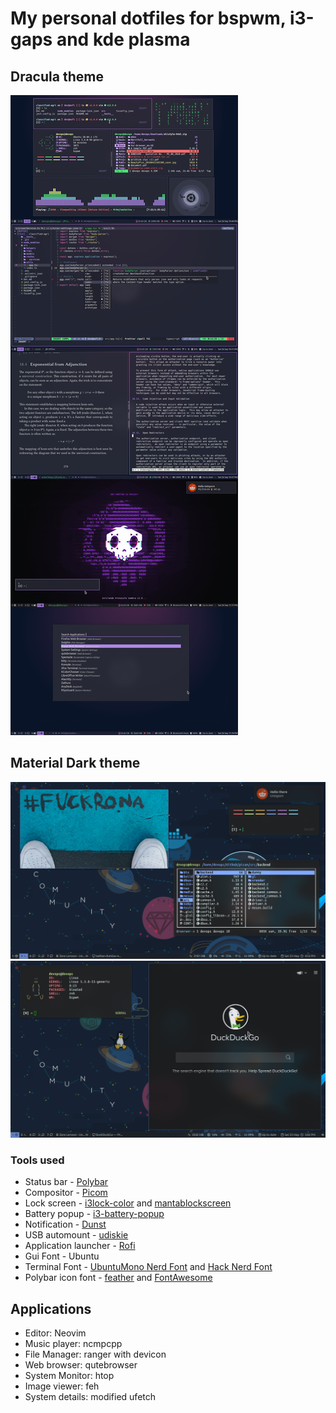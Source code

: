 # My personal dotfiles for bspwm, i3-gaps and kde plasma

## Dracula theme
![screenshot](./Pictures/Screenshots/updated.png)

## Material Dark theme
![Material Dark](./Pictures/Screenshots/material_1.png)
![Material Dark](./Pictures/Screenshots/material_2.png)

### Tools used 
- Status bar - [Polybar](https://github.com/polybar/polybar)
- Compositor - [Picom](https://github.com/ibhagwan/picom)
- Lock screen - [i3lock-color](https://github.com/Raymo111/i3lock-color) and [mantablockscreen](https://github.com/reorr/mantablockscreen)
- Battery popup - [i3-battery-popup](https://github.com/rjekker/i3-battery-popup/blob/master/i3-battery-popup)
- Notification - [Dunst](https://github.com/dunst-project/dunst)
- USB automount - [udiskie](https://github.com/coldfix/udiskie)
- Application launcher - [Rofi](https://github.com/davatorium/rofi)
- Gui Font - Ubuntu
- Terminal Font - [UbuntuMono Nerd Font](https://github.com/ryanoasis/nerd-fonts/releases/download/v2.1.0/UbuntuMono.zip) and [Hack Nerd Font](https://github.com/ryanoasis/nerd-fonts/releases/download/v2.1.0/Hack.zip)
- Polybar icon font - [feather](https://dropways.github.io/feathericons/) and [FontAwesome](https://fontawesome.com/)


## Applications
- Editor: Neovim
- Music player: ncmpcpp
- File Manager: ranger with devicon
- Web browser: qutebrowser
- System Monitor: htop
- Image viewer: feh
- System details: modified ufetch 
